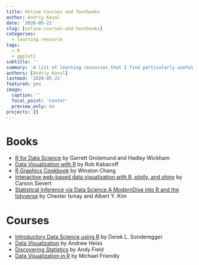 ```yaml
---
title: Online Courses and Textbooks
author: Andriy Koval
date: '2020-05-21'
slug: [online-courses-and-textbooks]
categories:
  - learning resource
tags:
  - R
  - ggplot2
subtitle: ''
summary: 'A list of learning resources that I find particularly useful'
authors: [Andriy Koval]
lastmod: '2020-05-21'
featured: yes
image:
  caption: ''
  focal_point: 'Center'
  preview_only: no
projects: []
---
```



# Books

- [R for Data Science](https://r4ds.had.co.nz/)  by Garrett Grolemund and Hadley Wickham   
- [Data Visualization with R](https://rkabacoff.github.io/datavis/) by Rob Kabacoff  
- [R Graphics Cookbook](https://r-graphics.org/) by Winston Chang
- [Interactive web-based data visualization with R, plotly, and shiny](https://plotly-r.com/index.html) by Carson Sievert  
- [Statistical Inference via Data Science.A ModernDive into R and the tidyverse](https://moderndive.com/) by Chester Ismay and Albert Y. Kim

# Courses

- [Introductory Data Science using R](https://dereksonderegger.github.io/444/index.html) by Derek L. Sonderegger   
- [Data Visualization](https://datavizm20.classes.andrewheiss.com/) by Andrew Heiss  
- [Discovering Statistics](https://www.discoveringstatistics.com/) by Andy Field  
- [Data Visualization in R](http://datavis.ca/courses/RGraphics/) by Michael Friendly  